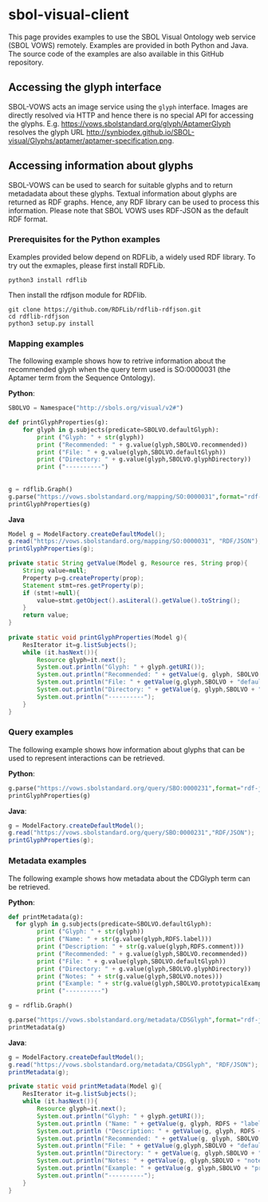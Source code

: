 # sbol-visual-client
This page provides examples to use the SBOL Visual Ontology web service (SBOL VOWS) remotely. Examples are provided in both Python and Java. The source code of the examples are also available in this GitHub repository.

## Accessing the glyph interface
SBOL-VOWS acts an image service using the `glyph` interface. Images are directly resolved via HTTP and hence there is no special API for accessing the glyphs. E.g. https://vows.sbolstandard.org/glyph/AptamerGlyph resolves the glyph URL http://synbiodex.github.io/SBOL-visual/Glyphs/aptamer/aptamer-specification.png.

## Accessing information about glyphs
SBOL-VOWS can be used to search for suitable glyphs and to return metadadata about these glyphs. Textual information about glyphs are returned as RDF graphs. Hence, any RDF library can be used to process this information. Please note that SBOL VOWS uses RDF-JSON as the default RDF format. 

### Prerequisites for the Python examples
Examples provided below depend on RDFLib, a widely used RDF library. To try out the exmaples, please first install RDFLib.
```
python3 install rdflib 
```

Then install the rdfjson module for RDFlib.
```
git clone https://github.com/RDFLib/rdflib-rdfjson.git
cd rdflib-rdfjson
python3 setup.py install
```

### Mapping examples
The following example shows how to retrive information about the recommended glyph when the query term used is SO:0000031 (the Aptamer term from the Sequence Ontology).

**Python**:
```python
SBOLVO = Namespace("http://sbols.org/visual/v2#")

def printGlyphProperties(g):
    for glyph in g.subjects(predicate=SBOLVO.defaultGlyph):
        print ("Glyph: " + str(glyph))
        print ("Recommended: " + g.value(glyph,SBOLVO.recommended))
        print ("File: " + g.value(glyph,SBOLVO.defaultGlyph))
        print ("Directory: " + g.value(glyph,SBOLVO.glyphDirectory))  
        print ("----------")  
        
        
g = rdflib.Graph()
g.parse("https://vows.sbolstandard.org/mapping/SO:0000031",format="rdf-json")
printGlyphProperties(g)
```
**Java**
```Java
Model g = ModelFactory.createDefaultModel();
g.read("https://vows.sbolstandard.org/mapping/SO:0000031", "RDF/JSON");
printGlyphProperties(g);

private static String getValue(Model g, Resource res, String prop){
    String value=null;
    Property p=g.createProperty(prop);
    Statement stmt=res.getProperty(p);
    if (stmt!=null){
    	value=stmt.getObject().asLiteral().getValue().toString();
    }
    return value;
}
    
private static void printGlyphProperties(Model g){
    ResIterator it=g.listSubjects();
	while (it.hasNext()){
		Resource glyph=it.next();
		System.out.println("Glyph: " + glyph.getURI());
		System.out.println("Recommended: " + getValue(g, glyph, SBOLVO + "recommended"));
		System.out.println("File: " + getValue(g,glyph,SBOLVO + "defaultGlyph"));
		System.out.println("Directory: " + getValue(g, glyph,SBOLVO + "glyphDirectory"));
		System.out.println("----------"); 
	}
}
```

### Query examples
The following example shows how information about glyphs that can be used to represent interactions can be retrieved.

**Python**:
```python
g.parse("https://vows.sbolstandard.org/query/SBO:0000231",format="rdf-json")
printGlyphProperties(g)
```

**Java**:
```Java
g = ModelFactory.createDefaultModel();
g.read("https://vows.sbolstandard.org/query/SBO:0000231","RDF/JSON");
printGlyphProperties(g);
```        

### Metadata examples
The following example shows how metadata about the CDGlyph term can be retrieved.

**Python**:
```python
def printMetadata(g):
  for glyph in g.subjects(predicate=SBOLVO.defaultGlyph):
        print ("Glyph: " + str(glyph))
        print ("Name: " + str(g.value(glyph,RDFS.label)))
        print ("Description: " + str(g.value(glyph,RDFS.comment)))
        print ("Recommended: " + g.value(glyph,SBOLVO.recommended))
        print ("File: " + g.value(glyph,SBOLVO.defaultGlyph))
        print ("Directory: " + g.value(glyph,SBOLVO.glyphDirectory))  
        print ("Notes: " + str(g.value(glyph,SBOLVO.notes)))
        print ("Example: " + str(g.value(glyph,SBOLVO.prototypicalExample)))
        print ("----------")  

g = rdflib.Graph()

g.parse("https://vows.sbolstandard.org/metadata/CDSGlyph",format="rdf-json")
printMetadata(g)  
```

**Java**:
```Java
g = ModelFactory.createDefaultModel();
g.read("https://vows.sbolstandard.org/metadata/CDSGlyph", "RDF/JSON");
printMetadata(g);

private static void printMetadata(Model g){
    ResIterator it=g.listSubjects();
    while (it.hasNext()){
    	Resource glyph=it.next();
    	System.out.println("Glyph: " + glyph.getURI());
    	System.out.println ("Name: " + getValue(g, glyph, RDFS + "label"));
    	System.out.println ("Description: " + getValue(g, glyph, RDFS + "comment"));
    	System.out.println("Recommended: " + getValue(g, glyph, SBOLVO + "recommended"));
    	System.out.println("File: " + getValue(g,glyph,SBOLVO + "defaultGlyph"));
    	System.out.println("Directory: " + getValue(g, glyph,SBOLVO + "glyphDirectory"));
    	System.out.println("Notes: " + getValue(g, glyph,SBOLVO + "notes"));
    	System.out.println("Example: " + getValue(g, glyph,SBOLVO + "prototypicalExample"));    
    	System.out.println("----------"); 
    }
}
``` 



